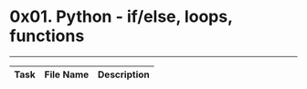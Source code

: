 # 0x01. Python - if/else, loops, functions
---

| Task | File Name | Description
| :---------: | --- | ---|